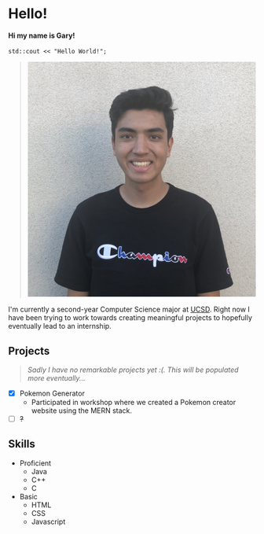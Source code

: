 # Hello!
**Hi my name is Gary!**

`std::cout << "Hello World!";`

> ![Picture of me](img/Headshot.jpg)

I'm currently a second-year Computer Science major at [UCSD](https://ucsd.edu/). Right now I have been trying to work towards creating meaningful projects to hopefully eventually lead to an internship. 

## Projects
> *Sadly I have no remarkable projects yet :(. This will be populated more eventually...*
- [x] Pokemon Generator
  - Participated in workshop where we created a Pokemon creator website using the MERN stack. 
- [ ] ~~?~~

## Skills
- Proficient
  - Java
  - C++
  - C
- Basic 
  - HTML
  - CSS
  - Javascript
